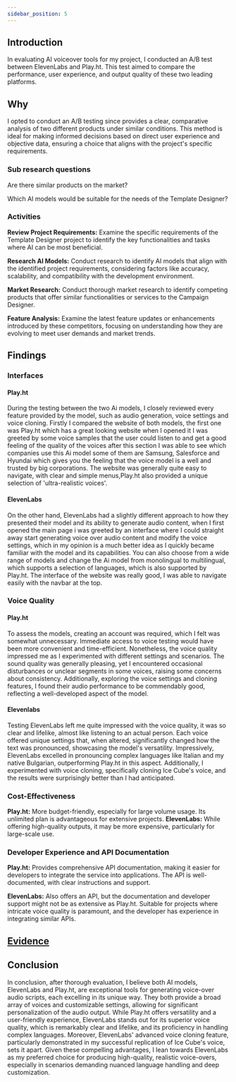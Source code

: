 ```yaml
---
sidebar_position: 5
---
```


## Introduction 

In evaluating AI voiceover tools for my project, I conducted an A/B test between ElevenLabs and Play.ht. This test aimed to compare the performance, user experience, and output quality of these two leading platforms.

## Why 

I opted to conduct an A/B testing since provides a clear, comparative analysis of two different products under similar conditions. This method is ideal for making informed decisions based on direct user experience and objective data, ensuring a choice that aligns with the project's specific requirements.



### Sub research questions 
Are there similar products on the market?

Which AI models would be suitable for the needs of the Template Designer?
### Activities 

**Review Project Requirements:** Examine the specific requirements of the Template Designer project to identify the key functionalities and tasks where AI can be most beneficial.

**Research AI Models:** Conduct research to identify AI models that align with the identified project requirements, considering factors like accuracy, scalability, and compatibility with the development environment.

**Market Research:** Conduct thorough market research to identify competing products that offer similar functionalities or services to the Campaign Designer.

**Feature Analysis:** Examine the latest feature updates or enhancements introduced by these competitors, focusing on understanding how they are evolving to meet user demands and market trends.

## Findings 

### Interfaces

#### Play.ht
During the testing between the two Ai models, I closely reviewed every feature provided by the model, such as audio generation, voice settings and voice cloning. Firstly I compared the website of both models, the first one was Play.ht which has a great looking website when I opened it I was greeted by some voice samples that the user could listen to and get a good feeling of the quality of the voices after this section I was able to see which companies use this Ai model some of them are Samsung, Salesforce and Hyundai which gives you the feeling that the voice model is a well and trusted by big corporations. The website was generally quite easy to navigate, with clear and simple menus,Play.ht also provided a unique selection of 'ultra-realistic voices'. 
#### ElevenLabs
On the other hand, ElevenLabs had a slightly different approach to how they presented their model and its ability to generate audio content, when I first opened the main page i was greeted by an interface where I could straight away start generating voice over audio content and modify the voice settings, which in my opinion is a much better idea as I quickly became familiar with the model and its capabilities. You can also choose from a wide range of models and change the Ai model from monolingual to multilingual, which supports a selection of languages, which is also supported by Play.ht. The interface of the website was really good, I was able to navigate easily with the navbar at the top. 
### Voice Quality

#### Play.ht
To assess the models, creating an account was required, which I felt was somewhat unnecessary. Immediate access to voice testing would have been more convenient and time-efficient. Nonetheless, the voice quality impressed me as I experimented with different settings and scenarios. The sound quality was generally pleasing, yet I encountered occasional disturbances or unclear segments in some voices, raising some concerns about consistency. Additionally, exploring the voice settings and cloning features, I found their audio performance to be commendably good, reflecting a well-developed aspect of the model.

#### Elevenlabs
Testing ElevenLabs left me quite impressed with the voice quality, it was so clear and lifelike, almost like listening to an actual person. Each voice offered unique settings that, when altered, significantly changed how the text was pronounced, showcasing the model's versatility. Impressively, ElevenLabs excelled in pronouncing complex languages like Italian and my native Bulgarian, outperforming Play.ht in this aspect. Additionally, I experimented with voice cloning, specifically cloning Ice Cube's voice, and the results were surprisingly better than I had anticipated.

### Cost-Effectiveness
**Play.ht:** More budget-friendly, especially for large volume usage. Its unlimited plan is advantageous for extensive projects.
**ElevenLabs:** While offering high-quality outputs, it may be more expensive, particularly for large-scale use.  

### Developer Experience and API Documentation 
**Play.ht:** Provides comprehensive API documentation, making it easier for developers to integrate the service into applications. The API is well-documented, with clear instructions and support.

**ElevenLabs:** Also offers an API, but the documentation and developer support might not be as extensive as Play.ht. Suitable for projects where intricate voice quality is paramount, and the developer has experience in integrating similar APIs.

## [Evidence](/docs/2nd%20Research%20Phase%20Evidence/AB%20Testing.md)

## Conclusion 

In conclusion, after thorough evaluation, I believe both AI models, ElevenLabs and Play.ht, are exceptional tools for generating voice-over audio scripts, each excelling in its unique way. They both provide a broad array of voices and customizable settings, allowing for significant personalization of the audio output. While Play.ht offers versatility and a user-friendly experience, ElevenLabs stands out for its superior voice quality, which is remarkably clear and lifelike, and its proficiency in handling complex languages. Moreover, ElevenLabs' advanced voice cloning feature, particularly demonstrated in my successful replication of Ice Cube's voice, sets it apart. Given these compelling advantages, I lean towards ElevenLabs as my preferred choice for producing high-quality, realistic voice-overs, especially in scenarios demanding nuanced language handling and deep customization.